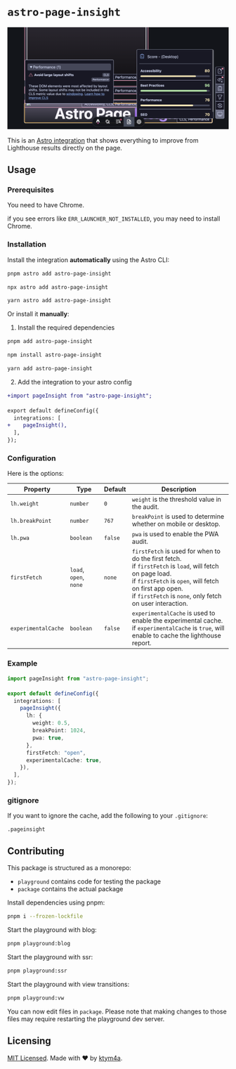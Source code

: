 # `astro-page-insight`

![](https://raw.githubusercontent.com/ktym4a/astro-page-insight/main/.github/demo.png)

This is an [Astro integration](https://docs.astro.build/en/guides/integrations-guide/) that shows everything to improve from Lighthouse results directly on the page.

## Usage

### Prerequisites

You need to have Chrome.

if you see errors like `ERR_LAUNCHER_NOT_INSTALLED`, you may need to install Chrome.


### Installation

Install the integration **automatically** using the Astro CLI:

```bash
pnpm astro add astro-page-insight
```

```bash
npx astro add astro-page-insight
```

```bash
yarn astro add astro-page-insight
```

Or install it **manually**:

1. Install the required dependencies

```bash
pnpm add astro-page-insight
```

```bash
npm install astro-page-insight
```

```bash
yarn add astro-page-insight
```

2. Add the integration to your astro config

```diff
+import pageInsight from "astro-page-insight";

export default defineConfig({
  integrations: [
+    pageInsight(),
  ],
});
```

### Configuration


Here is the options:

| Property | Type | Default | Description |
| --- | --- | --- | --- |
| `lh.weight` | `number` | `0` | `weight` is the threshold value in the audit. |
| `lh.breakPoint` | `number` | `767` | `breakPoint` is used to determine whether on mobile or desktop. |
| `lh.pwa` | `boolean` | `false` | `pwa` is used to enable the PWA audit. |
| `firstFetch` | `load`, `open`, `none` | `none` | `firstFetch` is used for when to do the first fetch.<br />if `firstFetch` is `load`, will fetch on page load.<br />if `firstFetch` is `open`, will fetch on first app open.<br />if `firstFetch` is `none`, only fetch on user interaction. |
| `experimentalCache` | `boolean` | `false` | `experimentalCache` is used to enable the experimental cache.<br />if `experimentalCache` is `true`, will enable to cache the lighthouse report. |

### Example

```.ts
import pageInsight from "astro-page-insight";

export default defineConfig({
  integrations: [
    pageInsight({
      lh: {
        weight: 0.5,
        breakPoint: 1024,
        pwa: true,
      },
      firstFetch: "open",
      experimentalCache: true,
    }),
  ],
});
```

### gitignore

If you want to ignore the cache, add the following to your `.gitignore`:

```.gitignore
.pageinsight
```

## Contributing

This package is structured as a monorepo:

- `playground` contains code for testing the package
- `package` contains the actual package

Install dependencies using pnpm: 

```bash
pnpm i --frozen-lockfile
```

Start the playground with blog:

```bash
pnpm playground:blog
```

Start the playground with ssr:

```bash
pnpm playground:ssr
```

Start the playground with view transitions:

```bash
pnpm playground:vw
```

You can now edit files in `package`. Please note that making changes to those files may require restarting the playground dev server.

## Licensing

[MIT Licensed](https://github.com/ktym4a/astro-page-insight/blob/main/LICENSE). Made with ❤️ by [ktym4a](https://github.com/ktym4a).

<!-- ## Acknowledgements

TODO: -->
